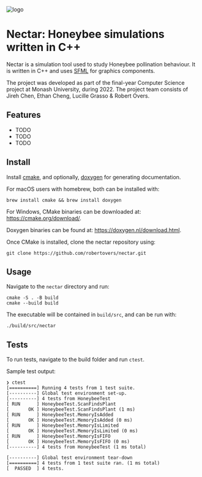 ![logo](https://imgur.com/1ewnXt0.png)

# Nectar: Honeybee simulations written in C++

Nectar is a simulation tool used to study Honeybee pollination behaviour. It is written in C++ and uses [SFML](https://www.sfml-dev.org/) for graphics components.

The project was developed as part of the final-year Computer Science project at Monash University, during 2022. The project team consists of Jireh Chen, Ethan Cheng, Lucille Grasso & Robert Overs.

## Features
- TODO
- TODO
- TODO

## Install

Install [cmake](https://cmake.org), and optionally, [doxygen](https://doxygen.nl/download.html) for generating documentation.

For macOS users with homebrew, both can be installed with:

```
brew install cmake && brew install doxygen
```

For Windows, CMake binaries can be downloaded at: https://cmake.org/download/.

Doxygen binaries can be found at: https://doxygen.nl/download.html.

Once CMake is installed, clone the nectar repository using:

```
git clone https://github.com/robertovers/nectar.git
```

## Usage

Navigate to the `nectar` directory and run:

```
cmake -S . -B build
cmake --build build
```

The executable will be contained in `build/src`, and can be run with:

```
./build/src/nectar
```

## Tests

To run tests, navigate to the build folder and run `ctest`.

Sample test output:

```
❯ ctest
[==========] Running 4 tests from 1 test suite.
[----------] Global test environment set-up.
[----------] 4 tests from HoneybeeTest
[ RUN      ] HoneybeeTest.ScanFindsPlant
[       OK ] HoneybeeTest.ScanFindsPlant (1 ms)
[ RUN      ] HoneybeeTest.MemoryIsAdded
[       OK ] HoneybeeTest.MemoryIsAdded (0 ms)
[ RUN      ] HoneybeeTest.MemoryIsLimited
[       OK ] HoneybeeTest.MemoryIsLimited (0 ms)
[ RUN      ] HoneybeeTest.MemoryIsFIFO
[       OK ] HoneybeeTest.MemoryIsFIFO (0 ms)
[----------] 4 tests from HoneybeeTest (1 ms total)

[----------] Global test environment tear-down
[==========] 4 tests from 1 test suite ran. (1 ms total)
[  PASSED  ] 4 tests.
```
